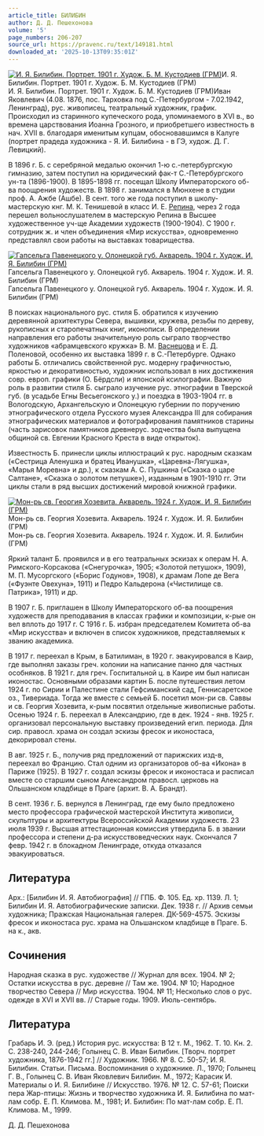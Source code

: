 ```yaml
---
article_title: БИЛИБИН
author: Д. Д. Пешехонова
volume: '5'
page_numbers: 206-207
source_url: https://pravenc.ru/text/149181.html
downloaded_at: '2025-10-13T09:35:01Z'
---
```


[![И. Я. Билибин. Портрет. 1901 г. Худож. Б. М. Кустодиев (ГРМ)](https://pravenc.ru/data/582/457/1234/1i200.jpg "Кликните для увеличения картинки")](https://pravenc.ru/data/582/457/1234/1i400.jpg)И. Я. Билибин. Портрет. 1901 г. Худож. Б. М. Кустодиев (ГРМ)  
И. Я. Билибин. Портрет. 1901 г. Худож. Б. М. Кустодиев (ГРМ)Иван Яковлевич (4.08. 1876, пос. Тарховка под С.-Петербургом - 7.02.1942, Ленинград), рус. живописец, театральный художник, график. Происходил из старинного купеческого рода, упоминаемого в XVI в., во времена царствования Иоанна Грозного, и приобретшего известность в нач. XVII в. благодаря именитым купцам, обосновавшимся в Калуге (портрет прадеда художника - Я. И. Билибина - в ГЭ, худож. Д. Г. Левицкий).

В 1896 г. Б. с серебряной медалью окончил 1-ю с.-петербургскую гимназию, затем поступил на юридический фак-т С.-Петербургского ун-та (1896-1900). В 1895-1898 гг. посещал Школу Императорского об-ва поощрения художеств. В 1898 г. занимался в Мюнхене в студии проф. А. Ажбе (Ашбе). В сент. того же года поступил в школу-мастерскую кнг. М. К. Тенишевой в класс И. Е. [Репина](https://pravenc.ru/text/Репина.html), через 2 года перешел вольнослушателем в мастерскую Репина в Высшее художественное уч-ще Академии художеств (1900-1904). С 1900 г. сотрудник ж. и член объединения «Мир искусства», одновременно представлял свои работы на выставках товарищества.

[![Гапсельга Павенецкого у. Олонецкой губ. Акварель. 1904 г. Худож. И. Я. Билибин (ГРМ)](https://pravenc.ru/data/122/457/1234/1i200.jpg "Кликните для увеличения картинки")](https://pravenc.ru/data/122/457/1234/1i400.jpg)Гапсельга Павенецкого у. Олонецкой губ. Акварель. 1904 г. Худож. И. Я. Билибин (ГРМ)  
Гапсельга Павенецкого у. Олонецкой губ. Акварель. 1904 г. Худож. И. Я. Билибин (ГРМ)

В поисках национального рус. стиля Б. обратился к изучению деревянной архитектуры Севера, вышивки, кружева, резьбы по дереву, рукописных и старопечатных книг, иконописи. В определении направления его работы значительную роль сыграло творчество художников «абрамцевского кружка» В. М. [Васнецова](https://pravenc.ru/text/Васнецова.html) и Е. Д. Поленовой, особенно их выставка 1899 г. в С.-Петербурге. Однако работы Б. отличались свойственной рус. модерну графичностью, яркостью и декоративностью, художник использовал в них достижения совр. европ. графики (О. Бёрдсли) и японской ксилографии. Важную роль в развитии стиля Б. сыграло изучение рус. этнографии в Тверской губ. (в усадьбе Егны Весьегонского у.) и поездка в 1903-1904 гг. в Вологодскую, Архангельскую и Олонецкую губернии по поручению этнографического отдела Русского музея Александра III для собирания этнографических материалов и фотографирования памятников старины (часть зарисовок памятников древнерус. зодчества была выпущена общиной св. Евгении Красного Креста в виде открыток).

Известность Б. принесли циклы иллюстраций к рус. народным сказкам («Сестрица Аленушка и братец Иванушка», «Царевна-Лягушка», «Марья Моревна» и др.), к сказкам А. С. Пушкина («Сказка о царе Салтане», «Сказка о золотом петушке»), изданным в 1901-1910 гг. Эти циклы стали в ряд высших достижений мировой книжной графики.

[![Мон-рь св. Георгия Хозевита. Акварель. 1924 г. Худож. И. Я. Билибин (ГРМ)](https://pravenc.ru/data/384/457/1234/1i200.jpg "Кликните для увеличения картинки")](https://pravenc.ru/data/384/457/1234/1i400.jpg)Мон-рь св. Георгия Хозевита. Акварель. 1924 г. Худож. И. Я. Билибин (ГРМ)  
Мон-рь св. Георгия Хозевита. Акварель. 1924 г. Худож. И. Я. Билибин (ГРМ)

Яркий талант Б. проявился и в его театральных эскизах к операм Н. А. Римского-Корсакова («Снегурочка», 1905; «Золотой петушок», 1909), М. П. Мусоргского («Борис Годунов», 1908), к драмам Лопе де Вега («Фуэнте Овехуна», 1911) и Педро Кальдерона («Чистилище св. Патрика», 1911) и др.

В 1907 г. Б. приглашен в Школу Императорского об-ва поощрения художеств для преподавания в классах графики и композиции, к-рые он вел вплоть до 1917 г. С 1916 г. Б. избран председателем Комитета об-ва «Мир искусства» и включен в список художников, представляемых к званию академика.

В 1917 г. переехал в Крым, в Батилиман, в 1920 г. эвакуировался в Каир, где выполнял заказы греч. колонии на написание панно для частных особняков. В 1921 г. для греч. Госпитальной ц. в Каире им был написан иконостас. Основными образами картин Б. после путешествия летом 1924 г. по Сирии и Палестине стали Гефсиманский сад, Геннисаретское оз., Тивериада. Тогда же вместе с семьей Б. посетил мон-ри св. Саввы и св. Георгия Хозевита, к-рым посвятил отдельные живописные работы. Осенью 1924 г. Б. переехал в Александрию, где в дек. 1924 - янв. 1925 г. организовал персональную выставку произведений егип. периода. Для сир. правосл. храма он создал эскизы фресок и иконостаса, декорировал стены.

В авг. 1925 г. Б., получив ряд предложений от парижских изд-в, переехал во Францию. Стал одним из организаторов об-ва «Икона» в Париже (1925). В 1927 г. создал эскизы фресок и иконостаса и расписал вместе со старшим сыном Александром правосл. церковь на Ольшанском кладбище в Праге (архит. В. А. Брандт).

В сент. 1936 г. Б. вернулся в Ленинград, где ему было предложено место профессора графической мастерской Института живописи, скульптуры и архитектуры Всероссийской Академии художеств. 23 июля 1939 г. Высшая аттестационная комиссия утвердила Б. в звании профессора и степени д-ра искусствоведческих наук. Скончался 7 февр. 1942 г. в блокадном Ленинграде, откуда отказался эвакуироваться.

## Литература

Арх.: [Билибин И. Я. Автобиография] // ГПБ. Ф. 105. Ед. хр. 1139. Л. 1; Билибин И. Я. Автобиографические записки. Дек. 1938 г. // Архив семьи художника; Пражская Национальная галерея. ДК-569-4575. Эскизы фресок и иконостаса рус. храма на Ольшанском кладбище в Праге. Б. на к., акв.

## Сочинения

Народная сказка в рус. художестве // Журнал для всех. 1904. № 2; Остатки искусства в рус. деревне // Там же. 1904. № 10; Народное творчество Севера // Мир искусства. 1904. № 11; Несколько слов о рус. одежде в XVI и XVII вв. // Старые годы. 1909. Июль-сентябрь.

## Литература

Грабарь И. Э. (ред.) История рус. искусства: В 12 т. М., 1962. Т. 10. Кн. 2. С. 238-240, 244-246; Голынец С. В. Иван Билибин. [Творч. портрет художника, 1876-1942 гг.] // Художник. 1966. № 8. С. 50-57; И. Я. Билибин. Статьи. Письма. Воспоминания о художнике. Л., 1970; Голынец Г. В., Голынец С. В. Иван Яковлевич Билибин. М., 1972; Карасик И. Материалы о И. Я. Билибине // Искусство. 1976. № 12. С. 57-61; Поиски пера Жар-птицы: Жизнь и творчество художника И. Я. Билибина по мат-лам собр. Е. П. Климова. М., 1981; И. Билибин: По мат-лам собр. Е. П. Климова. М., 1999.

Д. Д. Пешехонова
